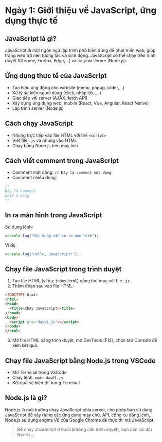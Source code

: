# Ngày 1: Giới thiệu về JavaScript, ứng dụng thực tế

## JavaScript là gì?
JavaScript là một ngôn ngữ lập trình phổ biến dùng để phát triển web, giúp trang web trở nên tương tác và sinh động. JavaScript có thể chạy trên trình duyệt (Chrome, Firefox, Edge,...) và cả phía server (Node.js).

## Ứng dụng thực tế của JavaScript
- Tạo hiệu ứng động cho website (menu, popup, slider,...)
- Xử lý sự kiện người dùng (click, nhập liệu,...)
- Giao tiếp với server (AJAX, fetch API)
- Xây dựng ứng dụng web, mobile (React, Vue, Angular, React Native)
- Lập trình server (Node.js)

## Cách chạy JavaScript
- Nhúng trực tiếp vào file HTML với thẻ `<script>`
- Viết file `.js` và nhúng vào HTML
- Chạy bằng Node.js trên máy tính

## Cách viết comment trong JavaScript
- Comment một dòng: `// Đây là comment một dòng`
- Comment nhiều dòng:
```javascript
/*
Đây là comment
nhiều dòng
*/
```

## In ra màn hình trong JavaScript
Sử dụng lệnh:
```javascript
console.log("Nội dung cần in ra màn hình");     
```
Ví dụ:
```javascript
console.log("Hello, JavaScript!");
```

## Chạy file JavaScript trong trình duyệt
1. Tạo file HTML (ví dụ: `index.html`) cùng thư mục với file `.js`.
2. Thêm đoạn sau vào file HTML:
```html
<!DOCTYPE html>
<html>
<head>
  <title>Chạy JavaScript</title>
</head>
<body>
  <script src="day01.js"></script>
</body>
</html>
```
3. Mở file HTML bằng trình duyệt, mở DevTools (F12), chọn tab Console để xem kết quả.

## Chạy file JavaScript bằng Node.js trong VSCode
- Mở Terminal trong VSCode
- Chạy lệnh: `node day01.js`
- Kết quả sẽ hiển thị trong Terminal

## Node.js là gì?
Node.js là môi trường chạy JavaScript phía server, cho phép bạn sử dụng JavaScript để xây dựng các ứng dụng máy chủ, API, công cụ dòng lệnh,... Node.js sử dụng engine V8 của Google Chrome để thực thi mã JavaScript.

> Để chạy JavaScript ở local (không cần trình duyệt), bạn cần cài đặt Node.js.